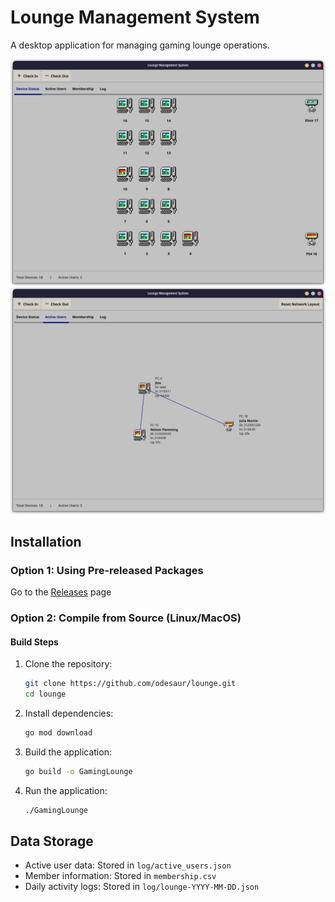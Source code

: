 # Lounge Management System

A desktop application for managing gaming lounge operations.

![demo](./src/demo.png) 
![demo](./src/demo_2.png) 

## Installation

### Option 1: Using Pre-released Packages

Go to the [Releases](https://github.com/odesaur/lounge/releases) page

### Option 2: Compile from Source (Linux/MacOS)

#### Build Steps

1. Clone the repository:
   ```bash
   git clone https://github.com/odesaur/lounge.git
   cd lounge
   ```

2. Install dependencies:
   ```bash
   go mod download
   ```

3. Build the application:
   ```bash
   go build -o GamingLounge
   ```

4. Run the application:
   ```bash
   ./GamingLounge
   ```

## Data Storage

- Active user data: Stored in `log/active_users.json`
- Member information: Stored in `membership.csv`
- Daily activity logs: Stored in `log/lounge-YYYY-MM-DD.json`
